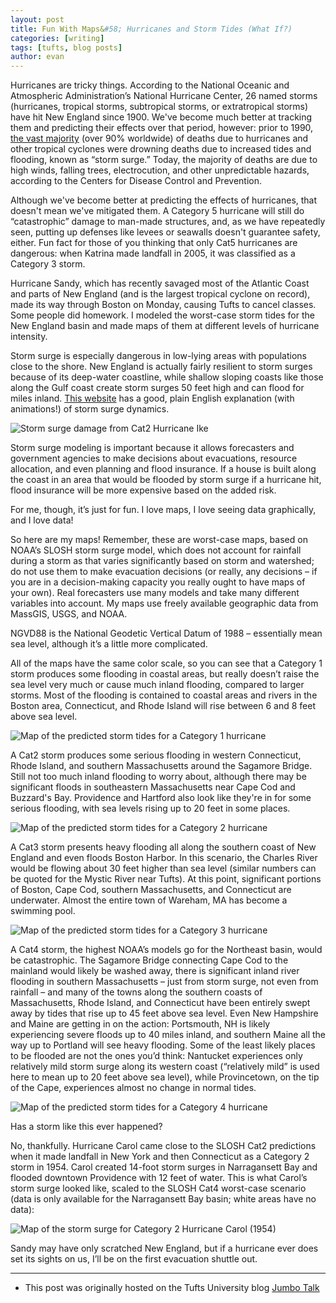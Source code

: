 ```yaml
---
layout: post
title: Fun With Maps&#58; Hurricanes and Storm Tides (What If?)
categories: [writing]
tags: [tufts, blog posts]
author: evan
---
```

Hurricanes are tricky things.  According to the National Oceanic and Atmospheric Administration’s National Hurricane Center, 26 named storms (hurricanes, tropical storms, subtropical storms, or extratropical storms) have hit New England since 1900.  We've become much better at tracking them and predicting their effects over that period, however: prior to 1990, [the vast majority](https://academic.oup.com/epirev/article/27/1/21/520830/Epidemiology-of-Tropical-Cyclones-The-Dynamics-of) (over 90% worldwide) of deaths due to hurricanes and other tropical cyclones were drowning deaths due to increased tides and flooding, known as “storm surge.”  Today, the majority of deaths are due to high winds, falling trees, electrocution, and other unpredictable hazards, according to the Centers for Disease Control and Prevention.

Although we've become better at predicting the effects of hurricanes, that doesn't mean we've mitigated them.  A Category 5 hurricane will still do “catastrophic” damage to man-made structures, and, as we have repeatedly seen, putting up defenses like levees or seawalls doesn't guarantee safety, either.  Fun fact for those of you thinking that only Cat5 hurricanes are dangerous: when Katrina made landfall in 2005, it was classified as a Category 3 storm.

Hurricane Sandy, which has recently savaged most of the Atlantic Coast and parts of New England (and is the largest tropical cyclone on record), made its way through Boston on Monday, causing Tufts to cancel classes.  Some people did homework.  I modeled the worst-case storm tides for the New England basin and made maps of them at different levels of hurricane intensity.

Storm surge is especially dangerous in low-lying areas with populations close to the shore.  New England is actually fairly resilient to storm surges because of its deep-water coastline, while shallow sloping coasts like those along the Gulf coast create storm surges 50 feet high and can flood for miles inland.  [This website](https://www.meted.ucar.edu/training_module.php?id=42/nsflab/web/hurricane/313.htmtab=01) has a good, plain English explanation (with animations!) of storm surge dynamics.

![Storm surge damage from Cat2 Hurricane Ike](http://www.tampabay.com/multimedia/archive/00070/a4s_storm060109_70362c.jpg)

Storm surge modeling is important because it allows forecasters and government agencies to make decisions about evacuations, resource allocation, and even planning and flood insurance.  If a house is built along the coast in an area that would be flooded by storm surge if a hurricane hit, flood insurance will be more expensive based on the added risk.

For me, though, it’s just for fun.  I love maps, I love seeing data graphically, and I love data!

So here are my maps!  Remember, these are worst-case maps, based on NOAA’s SLOSH storm surge model, which does not account for rainfall during a storm as that varies significantly based on storm and watershed; do not use them to make evacuation decisions (or really, any decisions – if you are in a decision-making capacity you really ought to have maps of your own).  Real forecasters use many models and take many different variables into account.  My maps use freely available geographic data from MassGIS, USGS, and NOAA.

NGVD88 is the National Geodetic Vertical Datum of 1988 – essentially mean sea level, although it’s a little more complicated.

All of the maps have the same color scale, so you can see that a Category 1 storm produces some flooding in coastal areas, but really doesn’t raise the sea level very much or cause much inland flooding, compared to larger storms.  Most of the flooding is contained to coastal areas and rivers in the Boston area, Connecticut, and Rhode Island will rise between 6 and 8 feet above sea level.

![Map of the predicted storm tides for a Category 1 hurricane](http://admissions.tufts.edu/files/resources/cat1.jpg)

A Cat2 storm produces some serious flooding in western Connecticut, Rhode Island, and southern Massachusetts around the Sagamore Bridge.  Still not too much inland flooding to worry about, although there may be significant floods in southeastern Massachusetts near Cape Cod and Buzzard's Bay.  Providence and Hartford also look like they're in for some serious flooding, with sea levels rising up to 20 feet in some places.

![Map of the predicted storm tides for a Category 2 hurricane](http://admissions.tufts.edu/files/resources/cat2.jpg)

A Cat3 storm presents heavy flooding all along the southern coast of New England and even floods Boston Harbor.  In this scenario, the Charles River would be flowing about 30 feet higher than sea level (similar numbers can be quoted for the Mystic River near Tufts).  At this point, significant portions of Boston, Cape Cod, southern Massachusetts, and Connecticut are underwater.  Almost the entire town of Wareham, MA has become a swimming pool.

![Map of the predicted storm tides for a Category 3 hurricane](http://admissions.tufts.edu/files/resources/cat3.jpg)

A Cat4 storm, the highest NOAA’s models go for the Northeast basin, would be catastrophic.  The Sagamore Bridge connecting Cape Cod to the mainland would likely be washed away, there is significant inland river flooding in southern Massachusetts – just from storm surge, not even from rainfall – and many of the towns along the southern coasts of Massachusetts, Rhode Island, and Connecticut have been entirely swept away by tides that rise up to 45 feet above sea level.  Even New Hampshire and Maine are getting in on the action: Portsmouth, NH is likely experiencing severe floods up to 40 miles inland, and southern Maine all the way up to Portland will see heavy flooding.  Some of the least likely places to be flooded are not the ones you’d think: Nantucket experiences only relatively mild storm surge along its western coast (“relatively mild” is used here to mean up to 20 feet above sea level), while Provincetown, on the tip of the Cape, experiences almost no change in normal tides.

![Map of the predicted storm tides for a Category 4 hurricane](http://admissions.tufts.edu/files/resources/cat4.jpg)

Has a storm like this ever happened?

No, thankfully.  Hurricane Carol came close to the SLOSH Cat2 predictions when it made landfall in New York and then Connecticut as a Category 2 storm in 1954.  Carol created 14-foot storm surges in Narragansett Bay and flooded downtown Providence with 12 feet of water.  This is what Carol’s storm surge looked like, scaled to the SLOSH Cat4 worst-case scenario (data is only available for the Narragansett Bay basin; white areas have no data):

![Map of the storm surge for Category 2 Hurricane Carol (1954)](http://admissions.tufts.edu/files/resources/carol.jpg)

Sandy may have only scratched New England, but if a hurricane ever does set its sights on us, I’ll be on the first evacuation shuttle out.

---
* This post was originally hosted on the Tufts University blog [Jumbo Talk](http://admissions.tufts.edu/blogs/jumbo-talk/)
